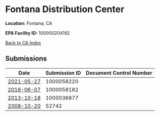 # Fontana Distribution Center

**Location:** Fontana, CA

**EPA Facility ID:** 100000204192

[Back to CA Index](../../index.md)

## Submissions

| Date | Submission ID | Document Control Number |
|------|--------------|-------------------------|
| [2021-05-27](submissions/1000058220.md) | 1000058220 |  |
| [2016-06-07](submissions/1000058182.md) | 1000058182 |  |
| [2013-10-18](submissions/1000036877.md) | 1000036877 |  |
| [2008-10-20](submissions/52742.md) | 52742 |  |

